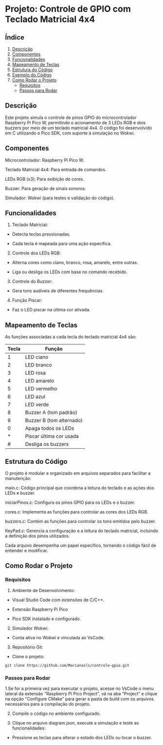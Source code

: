 # **Projeto: Controle de GPIO com Teclado Matricial 4x4**


## **Índice**

1. [Descrição](#descrição)  
2. [Componentes](#componentes)  
3. [Funcionalidades](#funcionalidades)  
4. [Mapeamento de Teclas](#mapeamento-de-teclas)  
5. [Estrutura do Código](#estrutura-do-código)  
6. [Exemplo do Código](#exemplo-do-código)
7. [Como Rodar o Projeto](#como-rodar-o-projeto)  
   - [Requisitos](#requisitos)  
   - [Passos para Rodar](#passos-para-rodar)  

## **Descrição**
Este projeto simula o controle de pinos GPIO do microcontrolador Raspberry Pi Pico W, permitindo o acionamento de 3 LEDs RGB e dois buzzers por meio de um teclado matricial 4x4. O código foi desenvolvido em C utilizando o Pico SDK, com suporte à simulação no Wokwi.

## **Componentes**

Microcontrolador: Raspberry Pi Pico W.

Teclado Matricial 4x4: Para entrada de comandos.

LEDs RGB (x3): Para exibição de cores.

Buzzer: Para geração de sinais sonoros.

Simulador: Wokwi (para testes e validação do código).                                                                                                          

## **Funcionalidades**

1. Teclado Matricial:

- Detecta teclas pressionadas.

- Cada tecla é mapeada para uma ação específica.


2. Controle dos LEDs RGB:

- Alterna cores como ciano, branco, rosa, amarelo, entre outras.

- Liga ou desliga os LEDs com base no comando recebido.


3. Controle do Buzzer:

- Gera tons audíveis de diferentes frequências.


4. Função Piscar:

- Faz o LED piscar na última cor ativada.


## **Mapeamento de Teclas**
As funções associadas a cada tecla do teclado matricial 4x4 são:

| Tecla | Função                  |
|-------|-------------------------|
| 1     | LED ciano               |
| 2     | LED branco              |
| 3     | LED rosa                |
| 4     | LED amarelo             |
| 5     | LED vermelho            |
| 6     | LED azul                |
| 7     | LED verde               |
| 8     | Buzzer A (tom padrão)   |
| 9     | Buzzer B (tom alternado)|
| 0     | Apaga todos os LEDs     |
| *     | Piscar última cor usada |
| #     | Desliga os buzzers      |


## **Estrutura do Código**

O projeto é modular e organizado em arquivos separados para facilitar a manutenção:

main.c: Código principal que coordena a leitura do teclado e as ações dos LEDs e buzzer.


iniciarPinos.c: Configura os pinos GPIO para os LEDs e o buzzer.


cores.c: Implementa as funções para controlar as cores dos LEDs RGB.


buzzers.c: Contém as funções para controlar os tons emitidos pelo buzzer.


KeyPad.c: Gerencia a configuração e a leitura do teclado matricial, incluindo a definição dos pinos utilizados.

Cada arquivo desempenha um papel específico, tornando o código fácil de entender e modificar.


## **Como Rodar o Projeto**

### Requisitos

1. Ambiente de Desenvolvimento:

- Visual Studio Code com extensões de C/C++.

- Extensão Raspberry Pi Pico 

- Pico SDK instalado e configurado.


2. Simulador Wokwi:

- Conta ativa no Wokwi e vinculada ao VsCode.


3. Repositório Git:

- Clone o projeto: 
```bash
git clone https://github.com/Marianasls/controle-gpio.git
```

### Passos para Rodar

1.Se for a primeira vez para executar o projeto, acesse no VsCode o menu lateral da extensão "Raspberry Pi Pico Project", vá na aba "Project" e clique na opção "Configure CMake" para gerar a pasta de build com os arquivos necessários para a compilação do projeto.

2. Compile o código no ambiente configurado.

3. Clique no arquivo diagram.json, execute a simulação e teste as funcionalidades:

- Pressione as teclas para alterar o estado dos LEDs ou tocar o buzzer.
